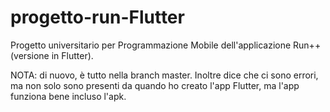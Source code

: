 # progetto-run-Flutter
Progetto universitario per Programmazione Mobile dell'applicazione Run++ (versione in Flutter).

NOTA: di nuovo, è tutto nella branch master. Inoltre dice che ci sono errori, ma non solo sono presenti da quando ho creato l'app Flutter, ma l'app funziona bene incluso l'apk.
